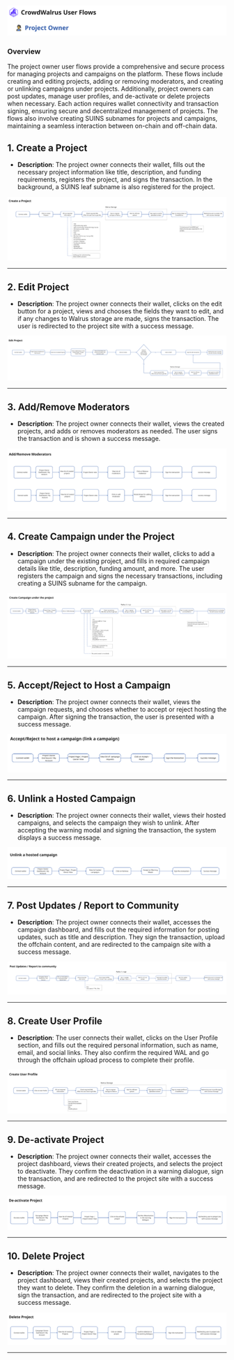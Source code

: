 ![CrowdWalrus ProjectOwner User Flows](./images/PO.PNG)

### Overview

The project owner user flows provide a comprehensive and secure process for managing projects and campaigns on the platform. These flows include creating and editing projects, adding or removing moderators, and creating or unlinking campaigns under projects. Additionally, project owners can post updates, manage user profiles, and de-activate or delete projects when necessary. Each action requires wallet connectivity and transaction signing, ensuring secure and decentralized management of projects. The flows also involve creating SUINS subnames for projects and campaigns, maintaining a seamless interaction between on-chain and off-chain data.



## 1. Create a Project
- **Description**: The project owner connects their wallet, fills out the necessary project information like title, description, and funding requirements, registers the project, and signs the transaction. In the background, a SUINS leaf subname is also registered for the project.

![Create a Project](./images/PO-createaproject.PNG)

---

## 2. Edit Project
- **Description**: The project owner connects their wallet, clicks on the edit button for a project, views and chooses the fields they want to edit, and if any changes to Walrus storage are made, signs the transaction. The user is redirected to the project site with a success message.

![Edit Project](./images/PO-editproject.PNG)

---

## 3. Add/Remove Moderators
- **Description**: The project owner connects their wallet, views the created projects, and adds or removes moderators as needed. The user signs the transaction and is shown a success message.

![Add/Remove Moderators](./images/PO-addmoderator.PNG)

---

## 4. Create Campaign under the Project
- **Description**: The project owner connects their wallet, clicks to add a campaign under the existing project, and fills in required campaign details like title, description, funding amount, and more. The user registers the campaign and signs the necessary transactions, including creating a SUINS subname for the campaign.

![Create Campaign under the Project](./images/PO-creatcampaign.PNG)

---

## 5. Accept/Reject to Host a Campaign
- **Description**: The project owner connects their wallet, views the campaign requests, and chooses whether to accept or reject hosting the campaign. After signing the transaction, the user is presented with a success message.

![Accept/Reject to Host a Campaign](./images/PO-linkcampaign.PNG)

---

## 6. Unlink a Hosted Campaign
- **Description**: The project owner connects their wallet, views their hosted campaigns, and selects the campaign they wish to unlink. After accepting the warning modal and signing the transaction, the system displays a success message.

![Unlink a Hosted Campaign](./images/PO-unlinkcampaign.PNG)

---

## 7. Post Updates / Report to Community
- **Description**: The project owner connects their wallet, accesses the campaign dashboard, and fills out the required information for posting updates, such as title and description. They sign the transaction, upload the offchain content, and are redirected to the campaign site with a success message.

![Post Updates / Report to Community](./images/PO-update.PNG)

---

## 8. Create User Profile
- **Description**: The user connects their wallet, clicks on the User Profile section, and fills out the required personal information, such as name, email, and social links. They also confirm the required WAL and go through the offchain upload process to complete their profile.

![Create User Profile](./images/PO-userprofile.PNG)

---

## 9. De-activate Project
- **Description**: The project owner connects their wallet, accesses the project dashboard, views their created projects, and selects the project to deactivate. They confirm the deactivation in a warning dialogue, sign the transaction, and are redirected to the project site with a success message.

![De-activate Project](./images/PO-deactive.PNG)

---

## 10. Delete Project
- **Description**: The project owner connects their wallet, navigates to the project dashboard, views their created projects, and selects the project they want to delete. They confirm the deletion in a warning dialogue, sign the transaction, and are redirected to the project site with a success message.

![Delete Project](./images/PO-delete.PNG)

---
